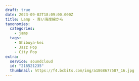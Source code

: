 ```yaml
---
draft: true
date: 2023-09-02T18:09:00.000Z
title: Lamp - 青い海岸線から
taxonomies:
  categories:
    - jams
  tags:
    - Shibuya-kei
    - Jazz Pop
    - City Pop
extra:
  service: soundcloud
  id: "216521235"
  thumbnail: https://f4.bcbits.com/img/a1868677587_16.jpg
---
```

